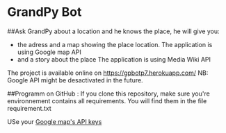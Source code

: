 # GrandPy Bot

##Ask GrandPy about a location and he knows the place, he will give you:
* the adress and a map showing the place location.
  The application is using Google map API
* and a story about the place
  The application is using Media Wiki API

The project is available online on https://gpbotp7.herokuapp.com/
NB: Google API might be desactivated in the future.

##Programm on GitHub :
If you clone this repository, make sure you're environnement contains all requirements.
You will find them in the file requirement.txt

USe your [Google map's API keys](https://cloud.google.com/maps-platform/?hl=fr&utm_source=google&utm_medium=cpc&utm_campaign=FY18-Q2-global-demandgen-paidsearchonnetworkhouseads-cs-maps_contactsal_saf&utm_content=text-ad-none-none-DEV_c-CRE_321592199697-ADGP_Hybrid+%7C+AW+SEM+%7C+BKWS+~+Google+Maps+API+EXA-KWID_43700039907225900-kwd-1952727095-userloc_20874&utm_term=KW_google%20map%20api-ST_google+map+api&gclid=Cj0KCQiArozwBRDOARIsAHo2s7sxYc1IeDzv4cuo3ZEUQPd08BclHplMC17n_CuQuv1b8KV9JBH8wiwaAkvtEALw_wcB)
